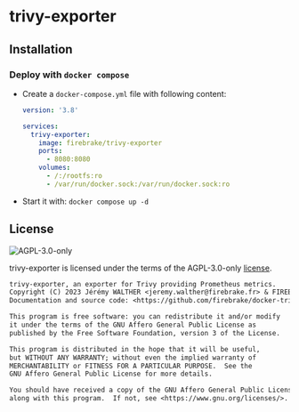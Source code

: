 # trivy-exporter

## Installation

### Deploy with `docker compose`

* Create a `docker-compose.yml` file with following content:
  ```yml
  version: '3.8'
  
  services:
    trivy-exporter:
      image: firebrake/trivy-exporter
      ports:
        - 8080:8080
      volumes:
        - /:/rootfs:ro
        - /var/run/docker.sock:/var/run/docker.sock:ro
  ```
* Start it with: `docker compose up -d`

## License

![AGPL-3.0-only](https://www.gnu.org/graphics/agplv3-155x51.png)

trivy-exporter is licensed under the terms of the AGPL-3.0-only [license](LICENSE).

```txt
trivy-exporter, an exporter for Trivy providing Prometheus metrics.
Copyright (C) 2023 Jérémy WALTHER <jeremy.walther@firebrake.fr> & FIREBRAKE SAS.
Documentation and source code: <https://github.com/firebrake/docker-trivy-exporter>.

This program is free software: you can redistribute it and/or modify
it under the terms of the GNU Affero General Public License as
published by the Free Software Foundation, version 3 of the License.

This program is distributed in the hope that it will be useful,
but WITHOUT ANY WARRANTY; without even the implied warranty of
MERCHANTABILITY or FITNESS FOR A PARTICULAR PURPOSE.  See the
GNU Affero General Public License for more details.

You should have received a copy of the GNU Affero General Public License
along with this program.  If not, see <https://www.gnu.org/licenses/>.
```